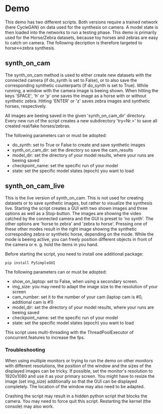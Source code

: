 # Demo
This demo has two different scripts. Both versions require a trained network (here CycleGAN) on data used for the synthesis on camera. A model state is then loaded into the networks to run a testing phase. This demo is primarily used for the Horse/Zebra datasets, because toy horses and zebras are easy to catch on camera. The following decription is therefore targeted to horse<->zebra synthesis.

## synth_on_cam
The synth_on_cam method is used to either create new datasets with the connected camera (if do_synth is set to False), or to also save the corresponding synthetic counterparts (if do_synth is set to True). While running, a window with the camera image is beeing shown. When hitting the keys 'SPACE', 'h' or 'p' one saves the image as a horse with or without synthetic zebra. Hitting 'ENTER' or 'z' saves zebra images and synthetic horses, respectively.

All images are beeing saved in the given 'synth_on_cam_dir' directory. Every new run of the script creates a new subdirectory 'try<Nr.>' to save all created real/fake horses/zebras.

The following parameters can or must be adopted:
  - do_synth: set to True or False to create and save synthetic images
  - synth_on_cam_dir: set the directory so save the cam_results
  - model_dir: set the directory of your model results, where your runs are beeing saved
  - checkpoint_name: set the specific run of your model
  - state: set the specific model states (epoch) you want to load

## synth_on_cam_live
This is the live version of synth_on_cam. This is not used for creating datasets or to save synthetic images, but rather to visualize the synthesis live. Starting the script creates a GUI with two shown images and three options as well as a Stop-button. The images are showing the video catched by the connected camera and the GUI is preset to 'no synth'. The other options are 'horse to zebra' and 'zebra to horse'. Pressing one of these other modes result in the right image showing the synthetic correspoding zebra or synthetic horse, depending on the mode. While the mode is beeing active, you can freely position different objects in front of the camera or e. g. hold the items in you hand.

Before starting the script, you need to install one additional package:
    
    pip install PySimpleGUI

The following parameters can or must be adopted:
  - show_on_laptop: set to False, when using a secondary screen.
  - img_size: you may need to adapt the image size to the resolution of your screen
  - cam_number: set it to the number of your cam (laptop cam is #0, additional cam is #1)
  - model_dir: set the directory of your model results, where your runs are beeing saved
  - checkpoint_name: set the specific run of your model
  - state: set the specific model states (epoch) you want to load

This script uses multi-threading with the ThreadPoolExecutor of concurrent.features to increase the fps.

### Troubleshooting
When using multiple monitors or trying to run the demo on other monitors with different resolutions, the position of the window and the sizes of the displayed images can be tricky. If possible, set the monitor's resolution to 1920x1080 and use it as your primary screen. You might have to resize the image (set img_size) additionally so that the GUI can be displayed completely. The location of the window may also need to be adapted.

Crashing the script may result in a hidden python script that blocks the camera. You may need to force quit this script. Restarting the kernel (the console) may also work.
